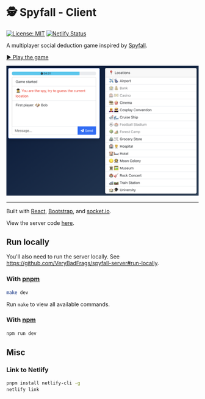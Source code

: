 # 🕵️ Spyfall - Client

[![License: MIT](https://img.shields.io/badge/license-MIT-green)](./LICENSE)
[![Netlify Status](https://api.netlify.com/api/v1/badges/9533fa3b-785d-4ddb-ab13-366089f5d10b/deploy-status)](https://app.netlify.com/sites/heuristic-bartik-850df8/deploys)

A multiplayer social deduction game inspired by [Spyfall](https://hwint.ru/portfolio-item/spyfall/).

[▶️ Play the game](https://spy.verybadfrags.com)

![Example of a game](docs/spyfall-example-01.png)

---

Built with [React](https://react.dev), [Bootstrap](https://getbootstrap.com), and [socket.io](https://socket.io).

View the server code [here](https://github.com/VeryBadFrags/spyfall-server).

## Run locally

You'll also need to run the server locally. See <https://github.com/VeryBadFrags/spyfall-server#run-locally>.

### With [pnpm](https://pnpm.io)

```sh
make dev
```

Run `make` to view all available commands.

### With [npm](https://www.npmjs.com)

```sh
npm run dev
```

## Misc

### Link to Netlify

```sh
pnpm install netlify-cli -g
netlify link
```
